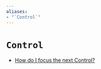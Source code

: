```yaml
---
aliases:
- "`Control`"
---
```


# `Control`

- [How do I focus the next Control?](godot-input-focus-next.md)

